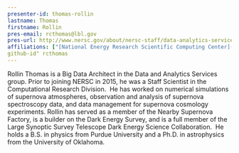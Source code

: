 ```yaml
---
presenter-id: thomas-rollin
lastname: Thomas
firstname: Rollin
pres-email: rcthomas@lbl.gov
pres-url: http://www.nersc.gov/about/nersc-staff/data-analytics-services/rollin-thomas/
affiliations: ["[National Energy Research Scientific Computing Center](http://www.nersc.gov/)"]
github-id" rcthomas
---
```

Rollin Thomas is a Big Data Architect in the Data
and Analytics Services group. Prior to joining NERSC in 2015, he was a
Staff Scientist in the Computational Research Division.  He has worked
on numerical simulations of supernova atmospheres, observation and
analysis of supernova spectroscopy data, and data management for
supernova cosmology experiments.  Rollin has served as a member of the
Nearby Supernova Factory, is a builder on the Dark Energy Survey, and
is a full member of the Large Synoptic Survey Telescope Dark Energy
Science Collaboration.  He holds a B.S. in physics from Purdue
University and a Ph.D. in astrophysics from the University of
Oklahoma.
